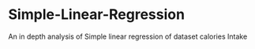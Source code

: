 # Simple-Linear-Regression
An in depth analysis of Simple linear regression of dataset calories Intake
